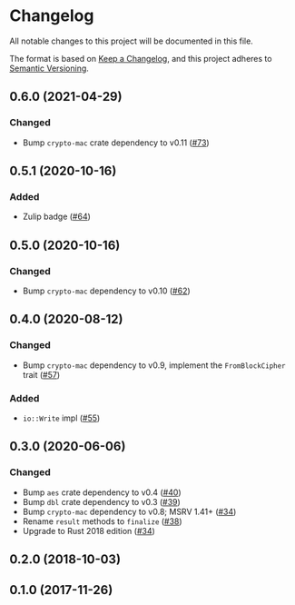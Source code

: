 # Changelog

All notable changes to this project will be documented in this file.

The format is based on [Keep a Changelog](https://keepachangelog.com/en/1.0.0/),
and this project adheres to [Semantic Versioning](https://semver.org/spec/v2.0.0.html).

## 0.6.0 (2021-04-29)
### Changed
- Bump `crypto-mac` crate dependency to v0.11 ([#73])

[#73]: https://github.com/RustCrypto/MACs/pull/73

## 0.5.1 (2020-10-16)
### Added
- Zulip badge ([#64])

[#64]: https://github.com/RustCrypto/MACs/pull/64

## 0.5.0 (2020-10-16)
### Changed
- Bump `crypto-mac` dependency to v0.10 ([#62])

[#62]: https://github.com/RustCrypto/MACs/pull/62

## 0.4.0 (2020-08-12)
### Changed
- Bump `crypto-mac` dependency to v0.9, implement the `FromBlockCipher` trait ([#57])

### Added
- `io::Write` impl ([#55])

[#55]: https://github.com/RustCrypto/MACs/pull/55
[#57]: https://github.com/RustCrypto/MACs/pull/57

## 0.3.0 (2020-06-06)
### Changed
- Bump `aes` crate dependency to v0.4 ([#40])
- Bump `dbl` crate dependency to v0.3 ([#39])
- Bump `crypto-mac` dependency to v0.8; MSRV 1.41+ ([#34])
- Rename `result` methods to `finalize` ([#38])
- Upgrade to Rust 2018 edition ([#34])

[#40]: https://github.com/RustCrypto/MACs/pull/40
[#39]: https://github.com/RustCrypto/MACs/pull/39
[#38]: https://github.com/RustCrypto/MACs/pull/38
[#34]: https://github.com/RustCrypto/MACs/pull/34

## 0.2.0 (2018-10-03)

## 0.1.0 (2017-11-26)
